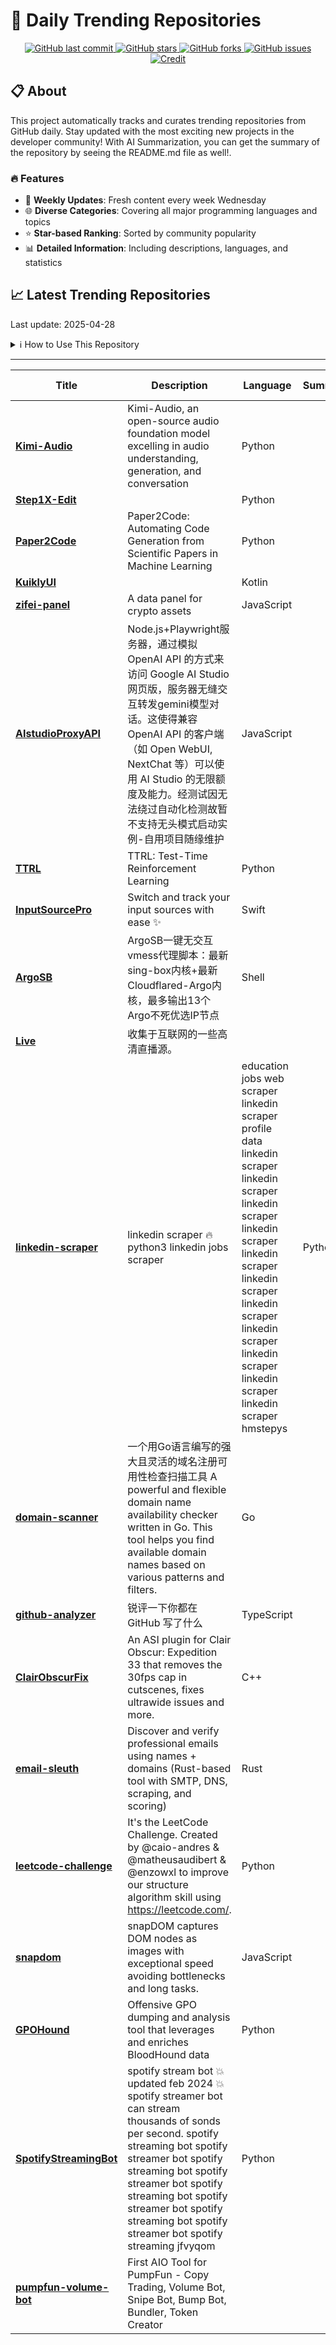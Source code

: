 # 🌟 Daily Trending Repositories

<div align="center">
<a href="https://github.com/marc-ko/daily-trending-repo/commits/main">
    <img src="https://img.shields.io/github/last-commit/marc-ko/daily-trending-repo" alt="GitHub last commit" />
</a>

<a href="https://github.com/marc-ko/daily-trending-repo/stargazers">
    <img src="https://img.shields.io/github/stars/marc-ko/daily-trending-repo" alt="GitHub stars" />
</a>
<a href="https://github.com/marc-ko/daily-trending-repo/network/members">
    <img src="https://img.shields.io/github/forks/marc-ko/daily-trending-repo" alt="GitHub forks" />
</a>
<a href="https://github.com/marc-ko/daily-trending-repo/issues">
    <img src="https://img.shields.io/github/issues/marc-ko/daily-trending-repo" alt="GitHub issues" />
</a>
<a alt="credit" href="https://github.com/zezhishao/DailyArXiv">
 <img src="https://img.shields.io/badge/credit%20-%20Idea%20From%20This%20Repo-blue" alt="Credit">
</a>
</div>

## 📋 About

This project automatically tracks and curates trending repositories from GitHub daily. Stay updated with the most exciting new projects in the developer community! With AI Summarization, you can get the summary of the repository by seeing the README.md file as well!.

### 🔥 Features

- 🔄 **Weekly Updates**: Fresh content every week Wednesday
- 🌐 **Diverse Categories**: Covering all major programming languages and topics
- ⭐ **Star-based Ranking**: Sorted by community popularity
- 📊 **Detailed Information**: Including descriptions, languages, and statistics

## 📈 Latest Trending Repositories

Last update: 2025-04-28

<details>
<summary>ℹ️ How to Use This Repository</summary>

1. **Star & Watch**: Click the 'Star' and 'Watch' buttons to receive weekly email notifications
2. **Browse**: Explore trending repositories organized by popularity
3. **Contribute**: Feel free to open issues or suggest improvements

</details>

---

| **Title** | **Description** | **Language** | **Summary** | **Tags** | **Stars Count** |
| --- | --- | --- | --- | --- | --- |
| **[Kimi-Audio](https://github.com/MoonshotAI/Kimi-Audio)** | Kimi-Audio, an open-source audio foundation model excelling in audio understanding, generation, and conversation | Python |  |  | 1073 |
| **[Step1X-Edit](https://github.com/stepfun-ai/Step1X-Edit)** |  | Python |  |  | 580 |
| **[Paper2Code](https://github.com/going-doer/Paper2Code)** | Paper2Code: Automating Code Generation from Scientific Papers in Machine Learning | Python |  |  | 564 |
| **[KuiklyUI](https://github.com/Tencent-TDS/KuiklyUI)** |  | Kotlin |  |  | 408 |
| **[zifei-panel](https://github.com/skanger/zifei-panel)** | A data panel for crypto assets | JavaScript |  | <details><summary>binan...</summary><p>binance, bitget, bybit, okx</p></details> | 342 |
| **[AIstudioProxyAPI](https://github.com/CJackHwang/AIstudioProxyAPI)** | Node.js+Playwright服务器，通过模拟 OpenAI API 的方式来访问 Google AI Studio 网页版，服务器无缝交互转发gemini模型对话。这使得兼容 OpenAI API 的客户端（如 Open WebUI, NextChat 等）可以使用 AI Studio 的无限额度及能力。经测试因无法绕过自动化检测故暂不支持无头模式启动实例-自用项目随缘维护 | JavaScript |  |  | 340 |
| **[TTRL](https://github.com/PRIME-RL/TTRL)** | TTRL: Test-Time Reinforcement Learning | Python |  |  | 296 |
| **[InputSourcePro](https://github.com/runjuu/InputSourcePro)** | Switch and track your input sources with ease ✨ | Swift |  |  | 267 |
| **[ArgoSB](https://github.com/yonggekkk/ArgoSB)** | ArgoSB一键无交互vmess代理脚本：最新sing-box内核+最新Cloudflared-Argo内核，最多输出13个Argo不死优选IP节点 | Shell |  | <details><summary>argo,...</summary><p>argo, cloudflared, google, idx, singbox, vmess-ws</p></details> | 260 |
| **[Live](https://github.com/YueChan/Live)** | 收集于互联网的一些高清直播源。 |  |  |  | 258 |
| **[linkedin-scraper](https://github.com/lanatenet192/linkedin-scraper)** | linkedin scraper 🔥 python3 linkedin jobs scraper | education jobs web scraper linkedin scraper profile data linkedin scraper linkedin scraper linkedin scraper linkedin scraper linkedin scraper linkedin scraper linkedin scraper linkedin scraper linkedin scraper linkedin scraper linkedin scraper hmstepys | Python |  |  | 222 |
| **[domain-scanner](https://github.com/xuemian168/domain-scanner)** | 一个用Go语言编写的强大且灵活的域名注册可用性检查扫描工具 A powerful and flexible domain name availability checker written in Go. This tool helps you find available domain names based on various patterns and filters. | Go |  | <details><summary>domai...</summary><p>domain, tld</p></details> | 218 |
| **[github-analyzer](https://github.com/BingyanStudio/github-analyzer)** | 锐评一下你都在 GitHub 写了什么 | TypeScript |  | <details><summary>data-...</summary><p>data-analysis, github, llm, reports, selfhosted, typescript</p></details> | 215 |
| **[ClairObscurFix](https://github.com/Lyall/ClairObscurFix)** | An ASI plugin for Clair Obscur: Expedition 33 that removes the 30fps cap in cutscenes, fixes ultrawide issues and more. | C++ |  | ultrawide | 215 |
| **[email-sleuth](https://github.com/tokenizer-decode/email-sleuth)** | Discover and verify professional emails using names + domains (Rust-based tool with SMTP, DNS, scraping, and scoring) | Rust |  | <details><summary>cold-...</summary><p>cold-email, contact-enrichment, dns, email-verification, lead-generation, open-source, rust-cli, smtp, web-scraping</p></details> | 210 |
| **[leetcode-challenge](https://github.com/caio-andres/leetcode-challenge)** | It's the LeetCode Challenge. Created by @caio-andres & @matheusaudibert & @enzowxl to improve our structure algorithm skill using https://leetcode.com/. | Python |  | <details><summary>algor...</summary><p>algorithms, exercises, leetcode, resolutions</p></details> | 209 |
| **[snapdom](https://github.com/zumerlab/snapdom)** | snapDOM captures DOM nodes as images with exceptional speed avoiding bottlenecks and long tasks. | JavaScript |  |  | 202 |
| **[GPOHound](https://github.com/cogiceo/GPOHound)** | Offensive GPO dumping and analysis tool that leverages and enriches BloodHound data | Python |  |  | 153 |
| **[SpotifyStreamingBot](https://github.com/totannymars271/SpotifyStreamingBot)** | spotify stream bot 💥 updated feb 2024 💥 spotify streamer bot can stream thousands of sonds per second. spotify streaming bot spotify streamer bot spotify streaming bot spotify streamer bot spotify streaming bot spotify streamer bot spotify streaming bot spotify streamer bot spotify streaming jfvyqom | Python |  |  | 146 |
| **[pumpfun-volume-bot](https://github.com/MrR812/pumpfun-volume-bot)** | First AIO Tool for PumpFun - Copy Trading, Volume Bot, Snipe Bot, Bump Bot, Bundler, Token Creator |  |  | <details><summary>copyt...</summary><p>copytrading, pumpfun, pumpfun-bot, sniperbot, solana, volume-bot</p></details> | 143 |

